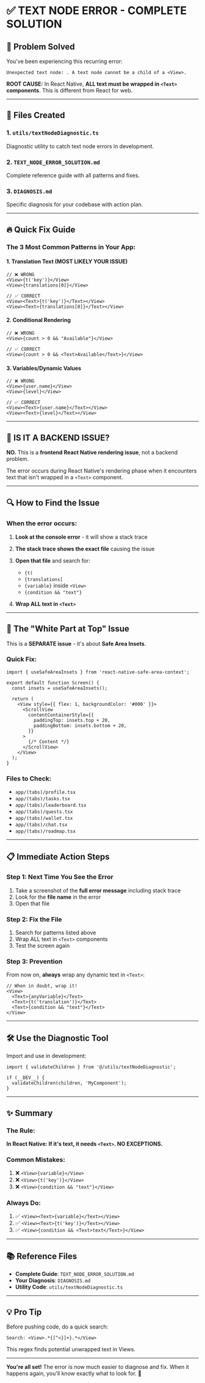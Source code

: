 # ✅ TEXT NODE ERROR - COMPLETE SOLUTION

## 🎯 Problem Solved

You've been experiencing this recurring error:
```
Unexpected text node: . A text node cannot be a child of a <View>.
```

**ROOT CAUSE:** In React Native, **ALL text must be wrapped in `<Text>` components**. This is different from React for web.

---

## 📁 Files Created

### 1. `utils/textNodeDiagnostic.ts`
Diagnostic utility to catch text node errors in development.

### 2. `TEXT_NODE_ERROR_SOLUTION.md`
Complete reference guide with all patterns and fixes.

### 3. `DIAGNOSIS.md`
Specific diagnosis for your codebase with action plan.

---

## 🔥 Quick Fix Guide

### The 3 Most Common Patterns in Your App:

#### 1. Translation Text (MOST LIKELY YOUR ISSUE)
```tsx
// ❌ WRONG
<View>{t('key')}</View>
<View>{translations[0]}</View>

// ✅ CORRECT
<View><Text>{t('key')}</Text></View>
<View><Text>{translations[0]}</Text></View>
```

#### 2. Conditional Rendering
```tsx
// ❌ WRONG
<View>{count > 0 && "Available"}</View>

// ✅ CORRECT
<View>{count > 0 && <Text>Available</Text>}</View>
```

#### 3. Variables/Dynamic Values
```tsx
// ❌ WRONG
<View>{user.name}</View>
<View>{level}</View>

// ✅ CORRECT
<View><Text>{user.name}</Text></View>
<View><Text>{level}</Text></View>
```

---

## 🚨 IS IT A BACKEND ISSUE?

**NO.** This is a **frontend React Native rendering issue**, not a backend problem.

The error occurs during React Native's rendering phase when it encounters text that isn't wrapped in a `<Text>` component.

---

## 🔍 How to Find the Issue

### When the error occurs:

1. **Look at the console error** - it will show a stack trace
2. **The stack trace shows the exact file** causing the issue
3. **Open that file** and search for:
   - `{t(`
   - `{translations[`
   - `{variable}` inside `<View>`
   - `{condition && "text"}`

4. **Wrap ALL text in `<Text>`**

---

## 🎨 The "White Part at Top" Issue

This is a **SEPARATE issue** - it's about **Safe Area Insets**.

### Quick Fix:
```tsx
import { useSafeAreaInsets } from 'react-native-safe-area-context';

export default function Screen() {
  const insets = useSafeAreaInsets();
  
  return (
    <View style={{ flex: 1, backgroundColor: '#000' }}>
      <ScrollView
        contentContainerStyle={{
          paddingTop: insets.top + 20,
          paddingBottom: insets.bottom + 20,
        }}
      >
        {/* Content */}
      </ScrollView>
    </View>
  );
}
```

### Files to Check:
- `app/(tabs)/profile.tsx`
- `app/(tabs)/tasks.tsx`
- `app/(tabs)/leaderboard.tsx`
- `app/(tabs)/quests.tsx`
- `app/(tabs)/wallet.tsx`
- `app/(tabs)/chat.tsx`
- `app/(tabs)/roadmap.tsx`

---

## 📋 Immediate Action Steps

### Step 1: Next Time You See the Error
1. Take a screenshot of the **full error message** including stack trace
2. Look for the **file name** in the error
3. Open that file

### Step 2: Fix the File
1. Search for patterns listed above
2. Wrap ALL text in `<Text>` components
3. Test the screen again

### Step 3: Prevention
From now on, **always** wrap any dynamic text in `<Text>`:
```tsx
// When in doubt, wrap it!
<View>
  <Text>{anyVariable}</Text>
  <Text>{t('translation')}</Text>
  <Text>{condition && "text"}</Text>
</View>
```

---

## 🛠️ Use the Diagnostic Tool

Import and use in development:
```tsx
import { validateChildren } from '@/utils/textNodeDiagnostic';

if (__DEV__) {
  validateChildren(children, 'MyComponent');
}
```

---

## ✨ Summary

### The Rule:
**In React Native: If it's text, it needs `<Text>`. NO EXCEPTIONS.**

### Common Mistakes:
1. ❌ `<View>{variable}</View>`
2. ❌ `<View>{t('key')}</View>`
3. ❌ `<View>{condition && "text"}</View>`

### Always Do:
1. ✅ `<View><Text>{variable}</Text></View>`
2. ✅ `<View><Text>{t('key')}</Text></View>`
3. ✅ `<View>{condition && <Text>text</Text>}</View>`

---

## 📚 Reference Files

- **Complete Guide**: `TEXT_NODE_ERROR_SOLUTION.md`
- **Your Diagnosis**: `DIAGNOSIS.md`
- **Utility Code**: `utils/textNodeDiagnostic.ts`

---

## 💡 Pro Tip

Before pushing code, do a quick search:
```
Search: <View>.*{[^<}]+}.*</View>
```

This regex finds potential unwrapped text in Views.

---

**You're all set!** The error is now much easier to diagnose and fix. When it happens again, you'll know exactly what to look for. 🚀
